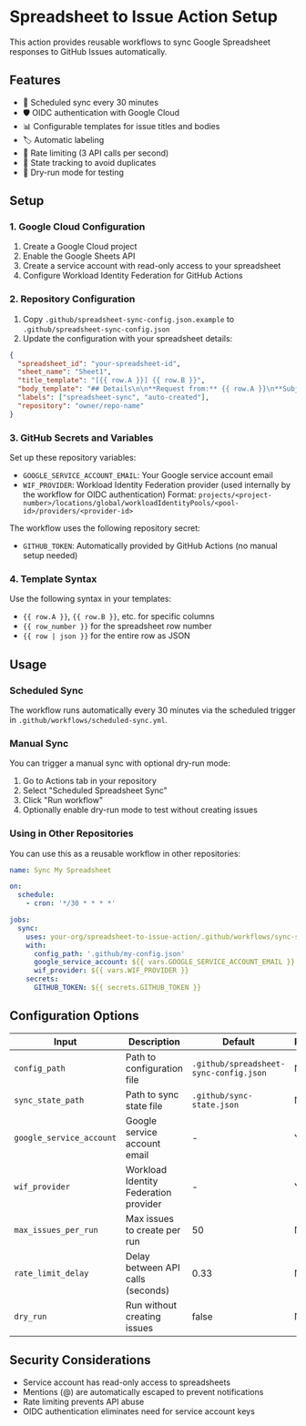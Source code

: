 # Spreadsheet to Issue Action Setup

This action provides reusable workflows to sync Google Spreadsheet responses to GitHub Issues automatically.

## Features

- 🔄 Scheduled sync every 30 minutes
- 🛡️ OIDC authentication with Google Cloud
- 📊 Configurable templates for issue titles and bodies
- 🏷️ Automatic labeling
- 🚦 Rate limiting (3 API calls per second)
- 📝 State tracking to avoid duplicates
- 🧪 Dry-run mode for testing

## Setup

### 1. Google Cloud Configuration

1. Create a Google Cloud project
2. Enable the Google Sheets API
3. Create a service account with read-only access to your spreadsheet
4. Configure Workload Identity Federation for GitHub Actions

### 2. Repository Configuration

1. Copy `.github/spreadsheet-sync-config.json.example` to `.github/spreadsheet-sync-config.json`
2. Update the configuration with your spreadsheet details:

```json
{
  "spreadsheet_id": "your-spreadsheet-id",
  "sheet_name": "Sheet1",
  "title_template": "[{{ row.A }}] {{ row.B }}",
  "body_template": "## Details\n\n**Request from:** {{ row.A }}\n**Subject:** {{ row.B }}\n**Description:** {{ row.C }}\n\n---\n\n_Auto-generated from spreadsheet row {{ row_number }}_",
  "labels": ["spreadsheet-sync", "auto-created"],
  "repository": "owner/repo-name"
}
```

### 3. GitHub Secrets and Variables

Set up these repository variables:
- `GOOGLE_SERVICE_ACCOUNT_EMAIL`: Your Google service account email
- `WIF_PROVIDER`: Workload Identity Federation provider (used internally by the workflow for OIDC authentication)
  Format: `projects/<project-number>/locations/global/workloadIdentityPools/<pool-id>/providers/<provider-id>`

The workflow uses the following repository secret:
- `GITHUB_TOKEN`: Automatically provided by GitHub Actions (no manual setup needed)

### 4. Template Syntax

Use the following syntax in your templates:
- `{{ row.A }}`, `{{ row.B }}`, etc. for specific columns
- `{{ row_number }}` for the spreadsheet row number
- `{{ row | json }}` for the entire row as JSON

## Usage

### Scheduled Sync

The workflow runs automatically every 30 minutes via the scheduled trigger in `.github/workflows/scheduled-sync.yml`.

### Manual Sync

You can trigger a manual sync with optional dry-run mode:

1. Go to Actions tab in your repository
2. Select "Scheduled Spreadsheet Sync"
3. Click "Run workflow"
4. Optionally enable dry-run mode to test without creating issues

### Using in Other Repositories

You can use this as a reusable workflow in other repositories:

```yaml
name: Sync My Spreadsheet

on:
  schedule:
    - cron: '*/30 * * * *'

jobs:
  sync:
    uses: your-org/spreadsheet-to-issue-action/.github/workflows/sync-spreadsheet-to-issues.yml@main
    with:
      config_path: '.github/my-config.json'
      google_service_account: ${{ vars.GOOGLE_SERVICE_ACCOUNT_EMAIL }}
      wif_provider: ${{ vars.WIF_PROVIDER }}
    secrets:
      GITHUB_TOKEN: ${{ secrets.GITHUB_TOKEN }}
```

## Configuration Options

| Input | Description | Default | Required |
|-------|-------------|---------|----------|
| `config_path` | Path to configuration file | `.github/spreadsheet-sync-config.json` | No |
| `sync_state_path` | Path to sync state file | `.github/sync-state.json` | No |
| `google_service_account` | Google service account email | - | Yes |
| `wif_provider` | Workload Identity Federation provider | - | Yes |
| `max_issues_per_run` | Max issues to create per run | 50 | No |
| `rate_limit_delay` | Delay between API calls (seconds) | 0.33 | No |
| `dry_run` | Run without creating issues | false | No |

## Security Considerations

- Service account has read-only access to spreadsheets
- Mentions (@) are automatically escaped to prevent notifications
- Rate limiting prevents API abuse
- OIDC authentication eliminates need for service account keys